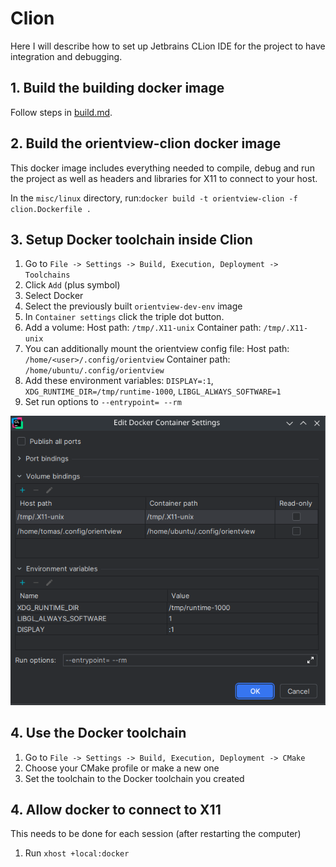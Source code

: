 # Clion

Here I will describe how to set up Jetbrains CLion IDE for the project to have integration and debugging.

## 1. Build the building docker image

Follow steps in [build.md](build.md).

## 2. Build the orientview-clion docker image

This docker image includes everything needed to compile, debug and run the project as well as headers and libraries for X11 to connect to your host.

In the `misc/linux` directory, run:`docker build -t orientview-clion -f clion.Dockerfile .`

## 3. Setup Docker toolchain inside Clion

1. Go to `File -> Settings -> Build, Execution, Deployment -> Toolchains`
2. Click `Add` (plus symbol)
3. Select Docker
4. Select the previously built `orientview-dev-env` image
5. In `Container settings` click the triple dot button.
6. Add a volume: Host path: `/tmp/.X11-unix` Container path: `/tmp/.X11-unix`
7. You can additionally mount the orientview config file: Host path: `/home/<user>/.config/orientview` Container path: `/home/ubuntu/.config/orientview`
8. Add these environment variables: `DISPLAY=:1`, `XDG_RUNTIME_DIR=/tmp/runtime-1000`, `LIBGL_ALWAYS_SOFTWARE=1`
9. Set run options to `--entrypoint= --rm`

![Container settings](clion_container_settings.png)

## 4. Use the Docker toolchain

1. Go to `File -> Settings -> Build, Execution, Deployment -> CMake`
2. Choose your CMake profile or make a new one
3. Set the toolchain to the Docker toolchain you created

## 4. Allow docker to connect to X11

This needs to be done for each session (after restarting the computer)

1. Run `xhost +local:docker`